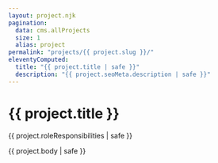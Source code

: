 ```yaml
---
layout: project.njk
pagination:
  data: cms.allProjects
  size: 1
  alias: project
permalink: "projects/{{ project.slug }}/"
eleventyComputed:
  title: "{{ project.title | safe }}"
  description: "{{ project.seoMeta.description | safe }}"
---
```


<div class="project__masthead">

# {{ project.title }}

</div>

<div class="grid grid--aside">
<aside class="project__details">

{{ project.roleResponsibilities | safe }}

</aside>
<div class="project__body">

{{ project.body | safe }}

</div>
</div>
